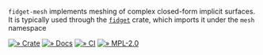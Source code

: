 `fidget-mesh` implements meshing of complex closed-form implicit surfaces.
It is typically used through the [`fidget`](https://crates.io/crate/fidget)
crate, which imports it under the `mesh` namespace

[![» Crate](https://badgen.net/crates/v/fidget-mesh)](https://crates.io/crates/fidget-mesh)
[![» Docs](https://badgen.net/badge/api/docs.rs/df3600)](https://docs.rs/fidget-mesh/)
[![» CI](https://badgen.net/github/checks/mkeeter/fidget/main)](https://github.com/mkeeter/fidget/actions/)
[![» MPL-2.0](https://badgen.net/github/license/mkeeter/fidget)](../LICENSE.txt)

